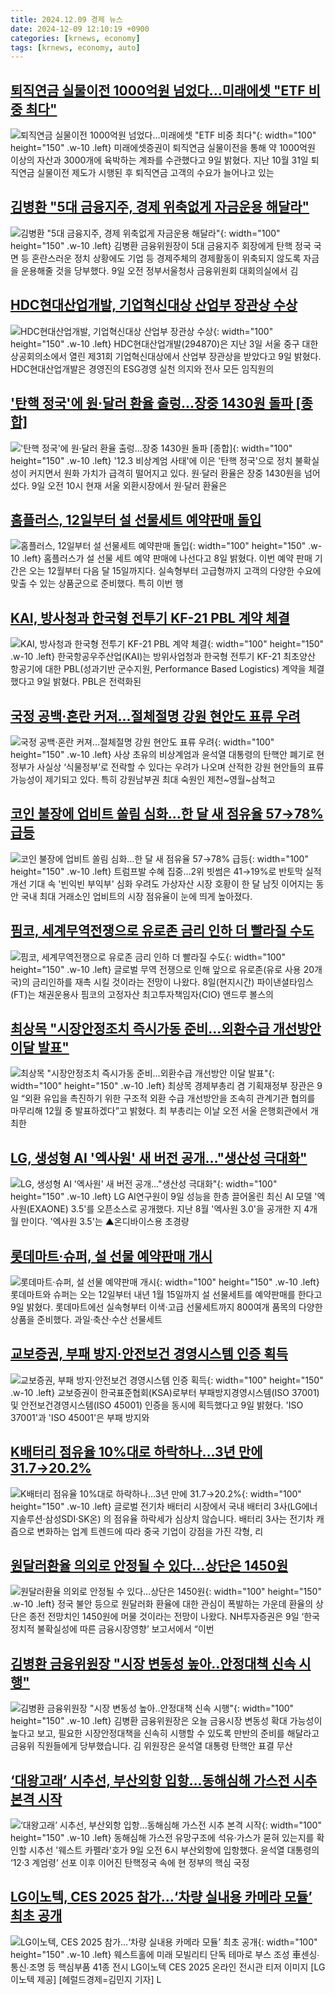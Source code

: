 ```yaml
---
title: 2024.12.09 경제 뉴스
date: 2024-12-09 12:10:19 +0900
categories: [krnews, economy]
tags: [krnews, economy, auto]
---
```

## [퇴직연금 실물이전 1000억원 넘었다...미래에셋 "ETF 비중 최다"](https://n.news.naver.com/mnews/article/014/0005279223)

![퇴직연금 실물이전 1000억원 넘었다...미래에셋 "ETF 비중 최다"](https://mimgnews.pstatic.net/image/origin/014/2024/12/09/5279223.jpg?type=nf220_150){: width="100" height="150" .w-10 .left}
미래에셋증권이 퇴직연금 실물이전을 통해 약 1000억원 이상의 자산과 3000개에 육박하는 계좌를 수관했다고 9일 밝혔다. 지난 10월 31일 퇴직연금 실물이전 제도가 시행된 후 퇴직연금 고객의 수요가 늘어나고 있는

## [김병환 "5대 금융지주, 경제 위축없게 자금운용 해달라"](https://n.news.naver.com/mnews/article/092/0002355637)

![김병환 "5대 금융지주, 경제 위축없게 자금운용 해달라"](https://mimgnews.pstatic.net/image/origin/092/2024/12/09/2355637.jpg?type=nf220_150){: width="100" height="150" .w-10 .left}
김병환 금융위원장이 5대 금융지주 회장에게 탄핵 정국 국면 등 혼란스러운 정치 상황에도 기업 등 경제주체의 경제활동이 위축되지 않도록 자금을 운용해줄 것을 당부했다. 9일 오전 정부서울청사 금융위원회 대회의실에서 김

## [HDC현대산업개발, 기업혁신대상 산업부 장관상 수상](https://n.news.naver.com/mnews/article/011/0004425138)

![HDC현대산업개발, 기업혁신대상 산업부 장관상 수상](https://mimgnews.pstatic.net/image/origin/011/2024/12/09/4425138.jpg?type=nf220_150){: width="100" height="150" .w-10 .left}
HDC현대산업개발(294870)은 지난 3일 서울 중구 대한상공회의소에서 열린 제31회 기업혁신대상에서 산업부 장관상을 받았다고 9일 밝혔다. HDC현대산업개발은 경영진의 ESG경영 실천 의지와 전사 모든 임직원의

## ['탄핵 정국'에 원·달러 환율 출렁…장중 1430원 돌파 [종합]](https://n.news.naver.com/mnews/article/015/0005067544)

!['탄핵 정국'에 원·달러 환율 출렁…장중 1430원 돌파 [종합]](https://mimgnews.pstatic.net/image/origin/015/2024/12/09/5067544.jpg?type=nf220_150){: width="100" height="150" .w-10 .left}
'12.3 비상계엄 사태'에 이은 '탄핵 정국'으로 정치 불확실성이 커지면서 원화 가치가 급격히 떨어지고 있다. 원·달러 환율은 장중 1430원을 넘어섰다. 9일 오전 10시 현재 서울 외환시장에서 원·달러 환율은

## [홈플러스, 12일부터 설 선물세트 예약판매 돌입](https://n.news.naver.com/mnews/article/088/0000919404)

![홈플러스, 12일부터 설 선물세트 예약판매 돌입](https://mimgnews.pstatic.net/image/origin/088/2024/12/08/919404.jpg?type=nf220_150){: width="100" height="150" .w-10 .left}
홈플러스가 설 선물 세트 예약 판매에 나선다고 8일 밝혔다. 이번 예약 판매 기간은 오는 12월부터 다음 달 15일까지다. 실속형부터 고급형까지 고객의 다양한 수요에 맞출 수 있는 상품군으로 준비했다. 특히 이번 행

## [KAI, 방사청과 한국형 전투기 KF-21 PBL 계약 체결](https://n.news.naver.com/mnews/article/008/0005125534)

![KAI, 방사청과 한국형 전투기 KF-21 PBL 계약 체결](https://mimgnews.pstatic.net/image/origin/008/2024/12/09/5125534.jpg?type=nf220_150){: width="100" height="150" .w-10 .left}
한국항공우주산업(KAI)는 방위사업청과 한국형 전투기 KF-21 최초양산 항공기에 대한 PBL(성과기반 군수지원, Performance Based Logistics) 계약을 체결했다고 9일 밝혔다. PBL은 전력화된

## [국정 공백·혼란 커져…절체절명 강원 현안도 표류 우려](https://n.news.naver.com/mnews/article/087/0001084810)

![국정 공백·혼란 커져…절체절명 강원 현안도 표류 우려](https://mimgnews.pstatic.net/image/origin/087/2024/12/09/1084810.jpg?type=nf220_150){: width="100" height="150" .w-10 .left}
사상 초유의 비상계엄과 윤석열 대통령의 탄핵안 폐기로 현 정부가 사실상 ‘식물정부’로 전락할 수 있다는 우려가 나오며 산적한 강원 현안들의 표류 가능성이 제기되고 있다. 특히 강원남부권 최대 숙원인 제천~영월~삼척고

## [코인 불장에 업비트 쏠림 심화…한 달 새 점유율 57→78% 급등](https://n.news.naver.com/mnews/article/001/0015092901)

![코인 불장에 업비트 쏠림 심화…한 달 새 점유율 57→78% 급등](https://mimgnews.pstatic.net/image/origin/001/2024/12/09/15092901.jpg?type=nf220_150){: width="100" height="150" .w-10 .left}
트럼프발 수혜 집중…2위 빗썸은 41→19%로 반토막 실적 개선 기대 속 '빈익빈 부익부' 심화 우려도 가상자산 시장 호황이 한 달 남짓 이어지는 동안 국내 최대 거래소인 업비트의 시장 점유율이 눈에 띄게 높아졌다.

## [핌코, 세계무역전쟁으로 유로존 금리 인하 더 빨라질 수도](https://n.news.naver.com/mnews/article/014/0005279362)

![핌코, 세계무역전쟁으로 유로존 금리 인하 더 빨라질 수도](https://mimgnews.pstatic.net/image/origin/014/2024/12/09/5279362.jpg?type=nf220_150){: width="100" height="150" .w-10 .left}
글로벌 무역 전쟁으로 인해 앞으로 유로존(유로 사용 20개국)의 금리인하를 재촉 시킬 것이라는 전망이 나왔다. 8일(현지시간) 파이낸셜타임스(FT)는 채권운용사 핌코의 고정자산 최고투자책임자(CIO) 앤드루 볼스의

## [최상목 "시장안정조치 즉시가동 준비…외환수급 개선방안 이달 발표"](https://n.news.naver.com/mnews/article/025/0003406419)

![최상목 "시장안정조치 즉시가동 준비…외환수급 개선방안 이달 발표"](https://mimgnews.pstatic.net/image/origin/025/2024/12/09/3406419.jpg?type=nf220_150){: width="100" height="150" .w-10 .left}
최상목 경제부총리 겸 기획재정부 장관은 9일 “외환 유입을 촉진하기 위한 구조적 외환 수급 개선방안을 조속히 관계기관 협의를 마무리해 12월 중 발표하겠다”고 밝혔다. 최 부총리는 이날 오전 서울 은행회관에서 개최한

## [LG, 생성형 AI '엑사원' 새 버전 공개…"생산성 극대화"](https://n.news.naver.com/mnews/article/003/0012949888)

![LG, 생성형 AI '엑사원' 새 버전 공개…"생산성 극대화"](https://mimgnews.pstatic.net/image/origin/003/2024/12/09/12949888.jpg?type=nf220_150){: width="100" height="150" .w-10 .left}
LG AI연구원이 9일 성능을 한층 끌어올린 최신 AI 모델 '엑사원(EXAONE) 3.5'를 오픈소스로 공개했다. 지난 8월 '엑사원 3.0'을 공개한 지 4개월 만이다. '엑사원 3.5'는 ▲온디바이스용 초경량

## [롯데마트·슈퍼, 설 선물 예약판매 개시](https://n.news.naver.com/mnews/article/366/0001038425)

![롯데마트·슈퍼, 설 선물 예약판매 개시](https://mimgnews.pstatic.net/image/origin/366/2024/12/09/1038425.jpg?type=nf220_150){: width="100" height="150" .w-10 .left}
롯데마트와 슈퍼는 오는 12일부터 내년 1월 15일까지 설 선물세트를 예약판매를 한다고 9일 밝혔다. 롯데마트에선 실속형부터 이색·고급 선물세트까지 800여개 품목의 다양한 상품을 준비했다. 과일·축산·수산 선물세트

## [교보증권, 부패 방지·안전보건 경영시스템 인증 획득](https://n.news.naver.com/mnews/article/008/0005125551)

![교보증권, 부패 방지·안전보건 경영시스템 인증 획득](https://mimgnews.pstatic.net/image/origin/008/2024/12/09/5125551.jpg?type=nf220_150){: width="100" height="150" .w-10 .left}
교보증권이 한국표준협회(KSA)로부터 부패방지경영시스템(ISO 37001) 및 안전보건경영시스템(ISO 45001) 인증을 동시에 획득했다고 9일 밝혔다. 'ISO 37001'과 'ISO 45001'은 부패 방지와

## [K배터리 점유율 10%대로 하락하나…3년 만에 31.7→20.2%](https://n.news.naver.com/mnews/article/055/0001213500)

![K배터리 점유율 10%대로 하락하나…3년 만에 31.7→20.2%](https://mimgnews.pstatic.net/image/origin/055/2024/12/09/1213500.jpg?type=nf220_150){: width="100" height="150" .w-10 .left}
글로벌 전기차 배터리 시장에서 국내 배터리 3사(LG에너지솔루션·삼성SDI·SK온) 의 점유율 하락세가 심상치 않습니다. 배터리 3사는 전기차 캐즘으로 변화하는 업계 트렌드에 따라 중국 기업이 강점을 가진 각형, 리

## [원달러환율 의외로 안정될 수 있다…상단은 1450원](https://n.news.naver.com/mnews/article/022/0003992848)

![원달러환율 의외로 안정될 수 있다…상단은 1450원](https://mimgnews.pstatic.net/image/origin/022/2024/12/09/3992848.jpg?type=nf220_150){: width="100" height="150" .w-10 .left}
정국 불안 등으로 원달러화 환율에 대한 관심이 폭발하는 가운데 환율의 상단은 종전 전망치인 1450원에 머물 것이라는 전망이 나왔다. NH투자증권은 9일 ‘한국 정치적 불확실성에 따른 금융시장영향’ 보고서에서 “이번

## [김병환 금융위원장 "시장 변동성 높아‥안정대책 신속 시행"](https://n.news.naver.com/mnews/article/214/0001392098)

![김병환 금융위원장 "시장 변동성 높아‥안정대책 신속 시행"](https://mimgnews.pstatic.net/image/origin/214/2024/12/08/1392098.jpg?type=nf220_150){: width="100" height="150" .w-10 .left}
김병환 금융위원장은 오늘 금융시장 변동성 확대 가능성이 높다고 보고, 필요한 시장안정대책을 신속히 시행할 수 있도록 만반의 준비를 해달라고 금융위 직원들에게 당부했습니다. 김 위원장은 윤석열 대통령 탄핵안 표결 무산

## [‘대왕고래’ 시추선, 부산외항 입항…동해심해 가스전 시추 본격 시작](https://n.news.naver.com/mnews/article/082/0001301691)

![‘대왕고래’ 시추선, 부산외항 입항…동해심해 가스전 시추 본격 시작](https://mimgnews.pstatic.net/image/origin/082/2024/12/09/1301691.jpg?type=nf220_150){: width="100" height="150" .w-10 .left}
동해심해 가스전 유망구조에 석유·가스가 묻혀 있는지를 확인할 시추선 '웨스트 카펠라'호가 9일 오전 6시 부산외항에 입항했다. 윤석열 대통령의 ‘12·3 계엄령’ 선포 이후 이어진 탄핵정국 속에 현 정부의 핵심 국정

## [LG이노텍, CES 2025 참가…‘차량 실내용 카메라 모듈’ 최초 공개](https://n.news.naver.com/mnews/article/016/0002399154)

![LG이노텍, CES 2025 참가…‘차량 실내용 카메라 모듈’ 최초 공개](https://mimgnews.pstatic.net/image/origin/016/2024/12/09/2399154.jpg?type=nf220_150){: width="100" height="150" .w-10 .left}
웨스트홀에 미래 모빌리티 단독 테마로 부스 조성 車센싱∙통신∙조명 등 핵심부품 41종 전시 LG이노텍 CES 2025 온라인 전시관 티저 이미지 [LG이노텍 제공] [헤럴드경제=김민지 기자] L

